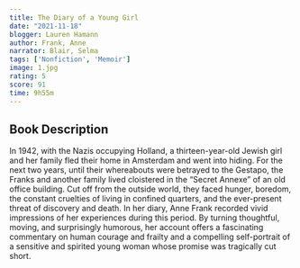 ```yaml
---
title: The Diary of a Young Girl
date: "2021-11-18"
blogger: Lauren Hamann
author: Frank, Anne
narrator: Blair, Selma
tags: ['Nonfiction', 'Memoir']
image: 1.jpg
rating: 5
score: 91
time: 9h55m
---
```





## Book Description

In 1942, with the Nazis occupying Holland, a thirteen-year-old Jewish girl and her family fled their home in Amsterdam and went into hiding. For the next two years, until their whereabouts were betrayed to the Gestapo, the Franks and another family lived cloistered in the “Secret Annexe” of an old office building. Cut off from the outside world, they faced hunger, boredom, the constant cruelties of living in confined quarters, and the ever-present threat of discovery and death. In her diary, Anne Frank recorded vivid impressions of her experiences during this period. By turning thoughtful, moving, and surprisingly humorous, her account offers a fascinating commentary on human courage and frailty and a compelling self-portrait of a sensitive and spirited young woman whose promise was tragically cut short.